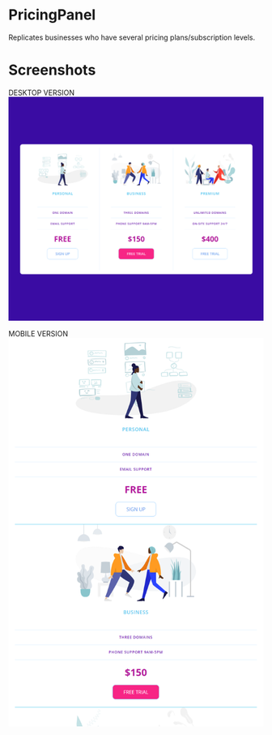 # PricingPanel
Replicates businesses who have several pricing plans/subscription levels.

# Screenshots

DESKTOP VERSION
![page](Screenshots/price1.PNG)

MOBILE VERSION
![page](Screenshots/price2.PNG)
